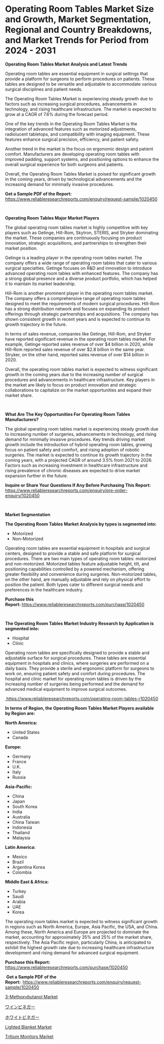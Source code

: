 <p><h1>Operating Room Tables Market Size and Growth, Market Segmentation, Regional and Country Breakdowns, and Market Trends for Period from 2024 -  2031</h1></p><p><strong>Operating Room Tables Market Analysis and Latest Trends</strong></p>
<p><p>Operating room tables are essential equipment in surgical settings that provide a platform for surgeons to perform procedures on patients. These tables are designed to be versatile and adjustable to accommodate various surgical disciplines and patient needs.</p><p>The Operating Room Tables Market is experiencing steady growth due to factors such as increasing surgical procedures, advancements in technology, and rising healthcare infrastructure. The market is expected to grow at a CAGR of 7.6% during the forecast period.</p><p>One of the key trends in the Operating Room Tables Market is the integration of advanced features such as motorized adjustments, radiolucent tabletops, and compatibility with imaging equipment. These features enhance surgical precision, efficiency, and patient safety.</p><p>Another trend in the market is the focus on ergonomic design and patient comfort. Manufacturers are developing operating room tables with improved padding, support systems, and positioning options to enhance the overall surgical experience for both surgeons and patients.</p><p>Overall, the Operating Room Tables Market is poised for significant growth in the coming years, driven by technological advancements and the increasing demand for minimally invasive procedures.</p></p>
<p><strong>Get a Sample PDF of the Report:&nbsp;</strong> <a href="https://www.reliableresearchreports.com/enquiry/request-sample/1020450">https://www.reliableresearchreports.com/enquiry/request-sample/1020450</a></p>
<p>&nbsp;</p>
<p><strong>Operating Room Tables Major Market Players</strong></p>
<p><p>The global operating room tables market is highly competitive with key players such as Getinge, Hill-Rom, Skytron, STERIS, and Stryker dominating the market. These companies are continuously focusing on product innovation, strategic acquisitions, and partnerships to strengthen their market position.</p><p>Getinge is a leading player in the operating room tables market. The company offers a wide range of operating room tables that cater to various surgical specialties. Getinge focuses on R&D and innovation to introduce advanced operating room tables with enhanced features. The company has a strong global presence and a diverse product portfolio, which has helped it to maintain its market leadership.</p><p>Hill-Rom is another prominent player in the operating room tables market. The company offers a comprehensive range of operating room tables designed to meet the requirements of modern surgical procedures. Hill-Rom has a strong distribution network and focuses on expanding its product offerings through strategic partnerships and acquisitions. The company has shown consistent growth in recent years and is expected to continue its growth trajectory in the future.</p><p>In terms of sales revenue, companies like Getinge, Hill-Rom, and Stryker have reported significant revenue in the operating room tables market. For example, Getinge reported sales revenue of over $4 billion in 2020, while Hill-Rom reported sales revenue of over $2.8 billion in the same year. Stryker, on the other hand, reported sales revenue of over $14 billion in 2020.</p><p>Overall, the operating room tables market is expected to witness significant growth in the coming years due to the increasing number of surgical procedures and advancements in healthcare infrastructure. Key players in the market are likely to focus on product innovation and strategic collaborations to capitalize on the market opportunities and expand their market share.</p></p>
<p>&nbsp;</p>
<p><strong>What Are The Key Opportunities For Operating Room Tables Manufacturers?</strong></p>
<p><p>The global operating room tables market is experiencing steady growth due to increasing number of surgeries, advancements in technology, and rising demand for minimally invasive procedures. Key trends driving market growth include the introduction of hybrid operating room tables, growing focus on patient safety and comfort, and rising adoption of robotic surgeries. The market is expected to continue its growth trajectory in the coming years, with a projected CAGR of around 3.5% from 2021 to 2026. Factors such as increasing investment in healthcare infrastructure and rising prevalence of chronic diseases are expected to drive market expansion further in the future.</p></p>
<p><strong>Inquire or Share Your Questions If Any Before Purchasing This Report:</strong> <a href="https://www.reliableresearchreports.com/enquiry/pre-order-enquiry/1020450">https://www.reliableresearchreports.com/enquiry/pre-order-enquiry/1020450</a></p>
<p>&nbsp;</p>
<p><strong>Market Segmentation</strong></p>
<p><strong>The Operating Room Tables Market Analysis by types is segmented into:</strong></p>
<p><ul><li>Motorized</li><li>Non-Motorized</li></ul></p>
<p><p>Operating room tables are essential equipment in hospitals and surgical centers, designed to provide a stable and safe platform for surgical procedures. There are two main types of operating room tables: motorized and non-motorized. Motorized tables feature adjustable height, tilt, and positioning capabilities controlled by a powered mechanism, offering greater flexibility and convenience during surgeries. Non-motorized tables, on the other hand, are manually adjustable and rely on physical effort to position the patient. Both types cater to different surgical needs and preferences in the healthcare industry.</p></p>
<p><strong>Purchase this Report:&nbsp;</strong><a href="https://www.reliableresearchreports.com/purchase/1020450">https://www.reliableresearchreports.com/purchase/1020450</a></p>
<p>&nbsp;</p>
<p><strong>The Operating Room Tables Market Industry Research by Application is segmented into:</strong></p>
<p><ul><li>Hospital</li><li>Clinic</li></ul></p>
<p><p>Operating room tables are specifically designed to provide a stable and adjustable surface for surgical procedures. These tables are essential equipment in hospitals and clinics, where surgeries are performed on a daily basis. They provide a sterile and ergonomic platform for surgeons to work on, ensuring patient safety and comfort during procedures. The hospital and clinic market for operating room tables is driven by the increasing number of surgeries being performed and the demand for advanced medical equipment to improve surgical outcomes.</p></p>
<p><a href="https://www.reliableresearchreports.com/operating-room-tables-r1020450">&nbsp;https://www.reliableresearchreports.com/operating-room-tables-r1020450</a></p>
<p><strong>In terms of Region, the Operating Room Tables Market Players available by Region are:</strong></p>
<p>
    <p> <strong> North America: </strong>
        <ul>
            <li>United States</li>
            <li>Canada</li>
        </ul>
        </p> 
    <p> <strong> Europe: </strong>
        <ul>
            <li>Germany</li>
            <li>France</li>
            <li>U.K.</li>
            <li>Italy</li>
            <li>Russia</li>
        </ul>
        </p> 
    <p> <strong> Asia-Pacific: </strong>
        <ul>
            <li>China</li>
            <li>Japan</li>
            <li>South Korea</li>
            <li>India</li>
            <li>Australia</li>
            <li>China Taiwan</li>
            <li>Indonesia</li>
            <li>Thailand</li>
            <li>Malaysia</li>
        </ul>
        </p> 
    <p> <strong> Latin America: </strong>
        <ul>
            <li>Mexico</li>
            <li>Brazil</li>
            <li>Argentina Korea</li>
            <li>Colombia</li>
        </ul>
        </p> 
    <p> <strong> Middle East & Africa: </strong>
        <ul>
            <li>Turkey</li>
            <li>Saudi</li>
            <li>Arabia</li>
            <li>UAE</li>
            <li>Korea</li>
        </ul>
    </p>
    </p>
<p><p>The operating room tables market is expected to witness significant growth in regions such as North America, Europe, Asia Pacific, the USA, and China. Among these, North America and Europe are projected to dominate the market, accounting for approximately 35% and 25% of the market share, respectively. The Asia Pacific region, particularly China, is anticipated to exhibit the highest growth rate due to increasing healthcare infrastructure development and rising demand for advanced surgical equipment.</p></p>
<p><strong>Purchase this Report: </strong><a href="https://www.reliableresearchreports.com/purchase/1020450">https://www.reliableresearchreports.com/purchase/1020450</a></p>
<p>&nbsp;<strong>Get a Sample PDF of the Report:&nbsp;&nbsp;</strong><a href="https://www.reliableresearchreports.com/enquiry/request-sample/1020450">https://www.reliableresearchreports.com/enquiry/request-sample/1020450</a></p>
<p><strong></strong></p>
<p><p><a href="https://sudsy-motorcycle-bbc.notion.site/3-Methoxybutanol-Market-Insights-into-Market-CAGR-Market-Trends-and-Growth-Strategies-3281dcf32e6f4b149c7f14b1e25b8f06">3-Methoxybutanol Market</a></p><p><a href="https://github.com/nemesis2824/Market-Research-Report-List-1/blob/main/556776348553.md">ワインビネガー</a></p><p><a href="https://github.com/pepo3k/Market-Research-Report-List-1/blob/main/398205648552.md">ホワイトビネガー</a></p><p><a href="https://github.com/gracielawharr/Market-Research-Report-List-1/blob/main/lighted-blanket-market.md">Lighted Blanket Market</a></p><p><a href="https://view.publitas.com/reportprime-1/tritium-monitors-market-analysis-and-sze-forecasted-for-period-from-2024-to-2031/">Tritium Monitors Market</a></p></p>